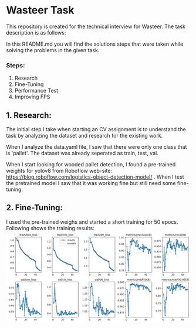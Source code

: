 # Wasteer Task
This repository is created for the technical interview for Wasteer. The task description is as follows: 

In this README.md you will find the solutions steps that were taken while solving the problems in the given task. 

### Steps:

1. Research
2. Fine-Tuning
3. Performance Test
4. Improving FPS

## 1. Research:
The initial step I take when starting an CV assignment is to understand the task by analyzing the dataset and research for the existing work. 

When I analyze the data.yaml file, I saw that there were only one class that is 'pallet'. The dataset was already seperated as train, test, val.   

When I start looking for wooded pallet detection, I found a pre-trained weights for yolov8 from Roboflow web-site: https://blog.roboflow.com/logistics-object-detection-model/ . When I test the pretrained model I saw that it was working fine but still need some fine-tuning. 

## 2. Fine-Tuning:
I used the pre-trained weighs and started a short training for 50 epocs. Following shows the training results:
![Training metrics.](/images/results.png "This image shows the training metrics.")
